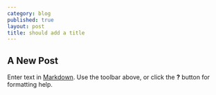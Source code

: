 ```yaml
---
category: blog
published: true
layout: post
title: should add a title
---
```


## A New Post

Enter text in [Markdown](http://daringfireball.net/projects/markdown/). Use the toolbar above, or click the **?** button for formatting help.